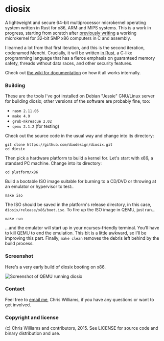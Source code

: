 # diosix
A lightweight and secure 64-bit multiprocessor microkernel operating system written in Rust for x86, ARM and MIPS systems.
This is a work in progress, starting from scratch after [previously writing](https://github.com/diodesign/diosix-legacy)
a working microkernel for 32-bit SMP x86 computers in C and assembly.

I learned a lot from that first iteration, and this is the second iteration, codenamed Menchi. Crucially,
it will be written [in Rust](https://www.rust-lang.org/), a C-like programming language that has a fierce emphasis
on guaranteed memory safety, threads without data races, and other security features.

Check out [the wiki for documentation](https://github.com/diodesign/diosix/wiki) on how it all works internally.

### Building

These are the tools I've got installed on Debian "Jessie" GNU/Linux server for building diosix; other versions of the software are probably fine, too:

* `nasm 2.11.05`
* `make 4.0`
* `grub-mkrescue 2.02`
* `qemu 2.1.2` (for testing)

Check out the source code in the usual way and change into its directory:

```
git clone https://github.com/diodesign/diosix.git
cd diosix
```

Then pick a hardware platform to build a kernel for. Let's start with x86, a standard PC machine. Change into its directory:

```
cd platform/x86
```

Build a bootable ISO image suitable for burning to a CD/DVD or throwing at an emulator or hypervisor to test:.

```
make iso
```

The ISO should be saved in the platform's release directory, in this case, `diosix/release/x86/boot.iso`.
To fire up the ISO image in QEMU, just run...

```
make run
```

...and the emulator will start up in your ncurses-friendly terminal. You'll have to kill QEMU to end the emulation. This bit is a little awkward, so I'll be improving this part. Finally, `make clean` removes the debris left behind by the build process.

### Screenshot

Here's a very early build of diosix booting on x86.

![Screenshot of QEMU running diosix](https://raw.githubusercontent.com/diodesign/diosix/screenshots/docs/screenshots/diosix-early-1.png)

### Contact

Feel free to [email me](mailto:diodesign@gmail.com), Chris Williams, if you have any questions or want to get involved.

### Copyright and license

(c) Chris Williams and contributors, 2015. See LICENSE for source code and binary distribution and use.

